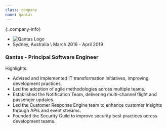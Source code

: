 ```yaml
---
class: company
name: qantas
---
```

{:.company-info}
- ![Qantas Logo](images/qantas.png)
- Sydney, Australia \\
March 2016 - April 2019

### Qantas - Principal Software Engineer

Highlights:
*   Advised and implemented IT transformation initiatives, improving development practices.
*   Led the adoption of agile methodologies across multiple teams.
*   Established the Notification Team, delivering multi-channel flight and passenger updates.
*   Led the Customer Response Engine team to enhance customer insights through APIs and event streams.
*   Founded the Security Guild to improve security best practices across development teams.
